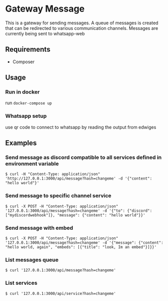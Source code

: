 # Gateway Message
This is a gateway for sending messages. A queue of messages is created that can be redirected to various communication channels. Messages are currently being sent to whatsapp-web

## Requirements
- Composer

## Usage

### Run in docker

run `docker-compose up`

### Whatsapp setup
use qr code to connect to whatsapp by reading the output from edwiges

## Examples

### Send message as discord compatible to all services defined in environment variable
```console
$ curl -H "Content-Type: application/json" 'http://127.0.0.1:3000/api/message?hash=changeme' -d '{"content": "hello world"}'
```

### Send message to specific channel service
```console
$ curl -X POST -H "Content-Type: application/json" '127.0.0.1:3000/api/message?hash=changeme' -d '{"to": {"discord": ["mydiscordwebhook"]}, "message": {"content": "hello world"}}'
```

### Send message with embed
```console
$ curl -X POST -H "Content-Type: application/json" '127.0.0.1:3000/api/message?hash=changeme' -d '{"message": {"content": "hello world, again", "embeds": [{"title": "look, Im an embed"}]}}'
```

### List messages queue
```console
$ curl '127.0.0.1:3000/api/message?hash=changeme'
```

### List services
```console
$ curl '127.0.0.1:3000/api/service?hash=changeme'
```
